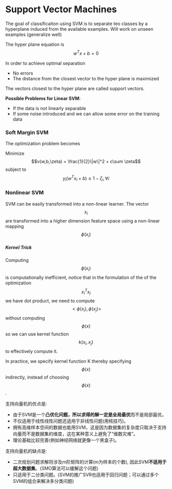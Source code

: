 # Support Vector Machines

The goal of classificaiton using SVM is to separate teo classes by a hyperplane induced from the available examples. Will work on unseen examples (generalize well)

The hyper plane equation is $$w^Tx + b = 0$$

In order to achieve optimal separation
 - No errors
 - The distance from the closest vector to the hyper plane is maximized 

The vectors closest to the hyper plane are called support vectors.

**Possible Problems for Linear SVM**:
- If the data is not linearly separable
- If some noise introduced and we can allow some error on the training data

### Soft Margin SVM

The optimization problem becomes 

Minimize $$v(w,b,\zeta) = \frac{1}{2}\|w\|^2 + c\sum \zeta$$ subject to $$y_i(w^Tx_i + b) \ge 1 - \zeta_i, \forall i$$


### Nonlinear SVM

SVM can be easily transformed into a non-linear learner.  The vector $$x_i$$ are transformed into a higher dimension feature space using a non-linear mapping $$\phi (x_i)$$


##### Kernel Trick

Computing $$\phi (x_i)$$ is computationally inefficient, notice that in the formulation of the of the optimization $$x_i^Tx_j$$ we have dot product, we need to compute $$<\phi (x_i), \phi (x_j)>$$ without computing  $$\phi (x)$$ so we can use kernel function $$k(x_i, x_j)$$ to effectively compute it.


In practice, we specify kernel function K thereby specifying $$\phi (x)$$ indirectly, instead of choosing $$\phi (x)$$.


支持向量机的优点是:

- 由于SVM是一个**凸优化问题，所以求得的解一定是全局最优**而不是局部最优。
- 不仅适用于线性线性问题还适用于非线性问题(用核技巧)。
- 拥有高维样本空间的数据也能用SVM，这是因为数据集的复杂度只取决于支持向量而不是数据集的维度，这在某种意义上避免了“维数灾难”。
- 理论基础比较完善(例如神经网络就更像一个黑盒子)。

支持向量机的缺点是:

- 二次规划问题求解将涉及m阶矩阵的计算(m为样本的个数), 因此SVM**不适用于超大数据集**。(SMO算法可以缓解这个问题)
- 只适用于二分类问题。(SVM的推广SVR也适用于回归问题；可以通过多个SVM的组合来解决多分类问题)
